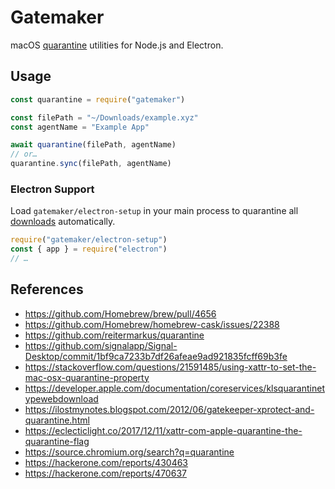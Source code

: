 # Gatemaker

macOS [quarantine](https://developer.apple.com/library/archive/releasenotes/Carbon/RN-LaunchServices/index.html#//apple_ref/doc/uid/TP40001369-CH1-DontLinkElementID_2) utilities for Node.js and Electron.

## Usage

```js
const quarantine = require("gatemaker")

const filePath = "~/Downloads/example.xyz"
const agentName = "Example App"

await quarantine(filePath, agentName)
// or…
quarantine.sync(filePath, agentName)
```

### Electron Support

Load `gatemaker/electron-setup` in your main process to quarantine all [downloads](https://www.electronjs.org/docs/api/download-item) automatically.

```js
require("gatemaker/electron-setup")
const { app } = require("electron")
// …
```

## References

- https://github.com/Homebrew/brew/pull/4656
- https://github.com/Homebrew/homebrew-cask/issues/22388
- https://github.com/reitermarkus/quarantine
- https://github.com/signalapp/Signal-Desktop/commit/1bf9ca7233b7df26afeae9ad921835fcff69b3fe
- https://stackoverflow.com/questions/21591485/using-xattr-to-set-the-mac-osx-quarantine-property
- https://developer.apple.com/documentation/coreservices/klsquarantinetypewebdownload
- https://ilostmynotes.blogspot.com/2012/06/gatekeeper-xprotect-and-quarantine.html
- https://eclecticlight.co/2017/12/11/xattr-com-apple-quarantine-the-quarantine-flag
- https://source.chromium.org/search?q=quarantine
- https://hackerone.com/reports/430463
- https://hackerone.com/reports/470637
